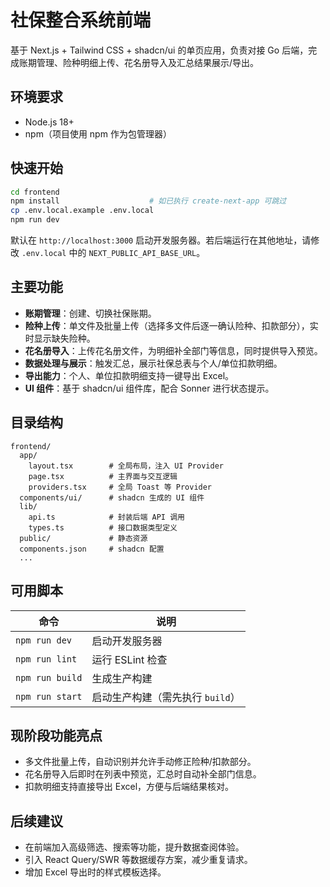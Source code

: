 # 社保整合系统前端

基于 Next.js + Tailwind CSS + shadcn/ui 的单页应用，负责对接 Go 后端，完成账期管理、险种明细上传、花名册导入及汇总结果展示/导出。

## 环境要求

- Node.js 18+
- npm（项目使用 npm 作为包管理器）

## 快速开始

```bash
cd frontend
npm install                    # 如已执行 create-next-app 可跳过
cp .env.local.example .env.local
npm run dev
```

默认在 `http://localhost:3000` 启动开发服务器。若后端运行在其他地址，请修改 `.env.local` 中的 `NEXT_PUBLIC_API_BASE_URL`。

## 主要功能

- **账期管理**：创建、切换社保账期。
- **险种上传**：单文件及批量上传（选择多文件后逐一确认险种、扣款部分），实时显示缺失险种。
- **花名册导入**：上传花名册文件，为明细补全部门等信息，同时提供导入预览。
- **数据处理与展示**：触发汇总，展示社保总表与个人/单位扣款明细。
- **导出能力**：个人、单位扣款明细支持一键导出 Excel。
- **UI 组件**：基于 shadcn/ui 组件库，配合 Sonner 进行状态提示。

## 目录结构

```
frontend/
  app/
    layout.tsx        # 全局布局，注入 UI Provider
    page.tsx          # 主界面与交互逻辑
    providers.tsx     # 全局 Toast 等 Provider
  components/ui/      # shadcn 生成的 UI 组件
  lib/
    api.ts            # 封装后端 API 调用
    types.ts          # 接口数据类型定义
  public/             # 静态资源
  components.json     # shadcn 配置
  ...
```

## 可用脚本

| 命令 | 说明 |
| --- | --- |
| `npm run dev` | 启动开发服务器 |
| `npm run lint` | 运行 ESLint 检查 |
| `npm run build` | 生成生产构建 |
| `npm run start` | 启动生产构建（需先执行 `build`） |

## 现阶段功能亮点

- 多文件批量上传，自动识别并允许手动修正险种/扣款部分。
- 花名册导入后即时在列表中预览，汇总时自动补全部门信息。
- 扣款明细支持直接导出 Excel，方便与后端结果核对。

## 后续建议

- 在前端加入高级筛选、搜索等功能，提升数据查阅体验。
- 引入 React Query/SWR 等数据缓存方案，减少重复请求。
- 增加 Excel 导出时的样式模板选择。

